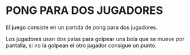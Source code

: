 # PONG PARA DOS JUGADORES

El juego consiste en un partida de pong para dos jugadores.

Los jugadores usan dos palas para golpear una bola que se mueve por pantalla, si no la golpean el otro jugador consigue un punto.
